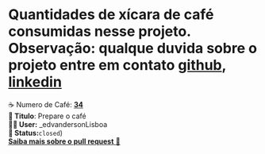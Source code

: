 # Quantidades de xícara de café consumidas nesse projeto. Observação: qualque duvida sobre o projeto entre em contato [github](https://github.com/edvandersonLisboa), [linkedin](https://www.linkedin.com/in/edvanderson-lisboa-18b551119/)
☕ Numero de Café: **[34](https://github.com/edvandersonLisboa/TesteWorkflow/pull/34)**<br>
**📝 Titulo**: Prepare o café<br>**🙎‍♂️ User:**  _edvandersonLisboa<br> **📌 Status:**`closed`)<br> [**Saiba mais sobre o pull request** 📄](https://github.com/edvandersonLisboa/TesteWorkflowPublic/issues/40)
##


